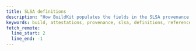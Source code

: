 ```yaml
---
title: SLSA definitions
description: "How BuildKit populates the fields in the SLSA provenance attestations."
keywords: build, attestations, provenance, slsa, definitions, reference
fetch_remote:
  line_start: 2
  line_end: -1
---
```

